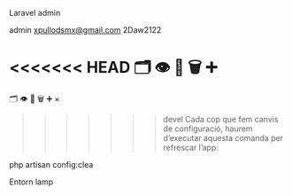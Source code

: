 Laravel admin

admin
xpullodsmx@gmail.com
2Daw2122

<<<<<<< HEAD
🗂️ 👁️ 📝 🗑️ ➕
=======
🗂️ 👁️ 📝 🗑️ ➕ ×
>>>>>>> devel
Cada cop que fem canvis de configuració, haurem d’executar aquesta comanda per refrescar l’app:

php artisan config:clea


Entorn lamp



